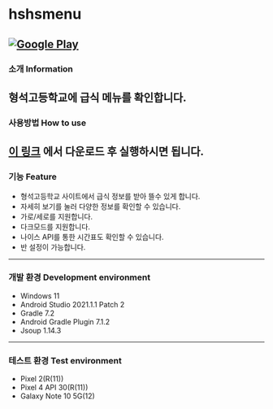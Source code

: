# hshsmenu
[![Google Play](https://gist.githubusercontent.com/meefik/54a54afa7cc1dc600bdb855cb7895a4a/raw/ad617c006a1ac28d067c9a87cec60199ca8fef7c/get-it-on-google-play.png)](https://play.google.com/store/apps/details?id=com.Jongyeol.hshsmenu)
---
### 소개 Information
형석고등학교에 급식 메뉴를 확인합니다.
---
### 사용방법 How to use
[이 링크](https://play.google.com/store/apps/details?id=com.Jongyeol.hshsmenu) 에서 다운로드 후 실행하시면 됩니다.
---
### 기능 Feature
* 형석고등학교 사이트에서 급식 정보를 받아 뜰수 있게 합니다.
* 자세히 보기를 눌러 다양한 정보를 확인할 수 있습니다.
* 가로/세로를 지원합니다.
* 다크모드를 지원합니다.
* 나이스 API를 통한 시간표도 확인할 수 있습니다.
* 반 설정이 가능합니다.
---
### 개발 환경 Development environment
* Windows 11
* Android Studio 2021.1.1 Patch 2
* Gradle 7.2
* Android Gradle Plugin 7.1.2
* Jsoup 1.14.3
---
### 테스트 환경 Test environment
* Pixel 2(R(11))
* Pixel 4 API 30(R(11))
* Galaxy Note 10 5G(12)
